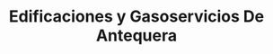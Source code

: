 ---
title: "Edificaciones y Gasoservicios De Antequera"
url: /oaxaca-de-juarez/edificaciones-y-gasoservicios-de-antequera/
shop: comercio
---
